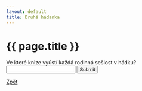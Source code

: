 ```yaml
---
layout: default
title: Druhá hádanka
---
```

<div class="uvod">
<h1>{{ page.title }}</h1>
<p>
<form name="myForm" onsubmit="return validateForm2()" method="post">
	Ve které knize vyústí každá rodinná sešlost v hádku? <input type="text" name="fname">
	<input type="submit" value="Submit">
</form>
</p>
<a href="/uvody/soukupova_uvod.html">Zpět</a>
</div>
<script src="/assets/js/hadanky_ps.js"></script>